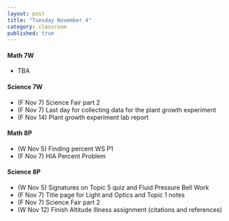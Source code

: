 ```yaml
---
layout: post
title: "Tuesday November 4"
category: classroom
published: true
---
```

#### Math 7W
* TBA
  
#### Science 7W
* (F Nov 7) Science Fair part 2
* (F Nov 7) Last day for collecting data for the plant growth experiment
* (F Nov 14) Plant growth experiment lab report

#### Math 8P
* (W Nov 5) Finding percent WS P1
* (F Nov 7) HIA Percent Problem

#### Science 8P
* (W Nov 5) Signatures on Topic 5 quiz and Fluid Pressure Bell Work
* (F Nov 7) Title page for Light and Optics and Topic 1 notes
* (F Nov 7) Science Fair part 2
* (W Nov 12) Finish Altitude Illness assignment (citations and references)
